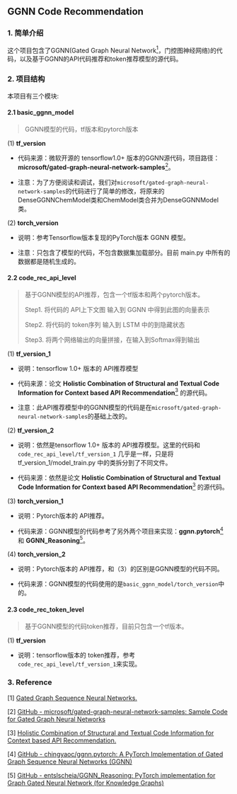 ## GGNN Code Recommendation

### 1. 简单介绍
这个项目包含了GGNN(Gated Graph Neural Network[<sup>1</sup>](#refer-anchor1)，门控图神经网络)的代码，以及基于GGNN的API代码推荐和token推荐模型的源代码。

### 2. 项目结构
本项目有三个模块:

#### 2.1 basic_ggnn_model
   
> GGNN模型的代码，tf版本和pytorch版本

(1) **tf_version**
  

- 代码来源：微软开源的 tensorflow1.0+ 版本的GGNN源代码，项目路径：**microsoft/gated-graph-neural-network-samples**[<sup>2</sup>](#refer-anchor2)。

  
- 注意：为了方便阅读和调试，我们对`microsoft/gated-graph-neural-network-samples`的代码进行了简单的修改，将原来的DenseGGNNChemModel类和ChemModel类合并为DenseGGNNModel类。

(2) **torch_version**

  
- 说明：参考Tensorflow版本复现的PyTorch版本 GGNN 模型。


- 注意：只包含了模型的代码，不包含数据集加载部分。目前 main.py 中所有的数据都是随机生成的。

#### 2.2 code_rec_api_level

>基于GGNN模型的API推荐，包含一个tf版本和两个pytorch版本。
> 
>Step1. 将代码的 API上下文图 输入到 GGNN 中得到此图的向量表示 
> 
>Step2. 将代码的 token序列 输入到 LSTM 中的到隐藏状态
> 
>Step3. 将两个网络输出的向量拼接，在输入到Softmax得到输出


(1) **tf_version_1**

- 说明：tensorflow 1.0+ 版本的 API推荐模型


- 代码来源：论文 **Holistic Combination of Structural and Textual Code Information for Context based API Recommendation**[<sup>3</sup>](#refer-anchor3) 的源代码。


- 注意：此API推荐模型中的GGNN模型的代码是在`microsoft/gated-graph-neural-network-samples`的基础上改的。
  

(2) **tf_version_2**

- 说明：依然是tensorflow 1.0+ 版本的 API推荐模型。这里的代码和 `code_rec_api_level/tf_version_1` 几乎是一样，只是将 tf_version_1/model_train.py 中的类拆分到了不同文件。


- 代码来源：依然是论文 **Holistic Combination of Structural and Textual Code Information for Context based API Recommendation**[<sup>3</sup>](#refer-anchor3) 的源代码。



(3) **torch_version_1**

- 说明：Pytorch版本的 API推荐。
  

- 代码来源：GGNN模型的代码参考了另外两个项目来实现：**ggnn.pytorch**[<sup>4</sup>](#refer-anchor4) 和 **GGNN_Reasoning**[<sup>5</sup>](#refer-anchor5)。



(4) **torch_version_2**

- 说明：Pytorch版本的 API推荐，和（3）的区别是GGNN模型的代码不同。

- 代码来源：GGNN模型的代码使用的是`basic_ggnn_model/torch_version`中的。



#### 2.3 code_rec_token_level

>基于GGNN模型的代码token推荐，目前只包含一个tf版本。

(1) **tf_version**

- 说明：tensorflow版本的 token推荐，参考`code_rec_api_level/tf_version_1`来实现。


### 3. Reference

<div id="refer-anchor1"></div>

[1] [Gated Graph Sequence Neural Networks.](https://arxiv.org/abs/1511.05493)

<div id="refer-anchor2"></div>

[2] [GitHub - microsoft/gated-graph-neural-network-samples: Sample Code for Gated Graph Neural Networks](https://github.com/microsoft/gated-graph-neural-network-samples)

<div id="refer-anchor3"></div>

[3] [Holistic Combination of Structural and Textual Code Information for Context based API Recommendation.](https://arxiv.org/abs/2010.07514)

<div id="refer-anchor4"></div>

[4] [GitHub - chingyaoc/ggnn.pytorch: A PyTorch Implementation of Gated Graph Sequence Neural Networks (GGNN)](https://github.com/chingyaoc/ggnn.pytorch)

<div id="refer-anchor5"></div>

[5] [GitHub - entslscheia/GGNN_Reasoning: PyTorch implementation for Graph Gated Neural Network (for Knowledge Graphs)](https://github.com/entslscheia/GGNN_Reasoning)

   

    


